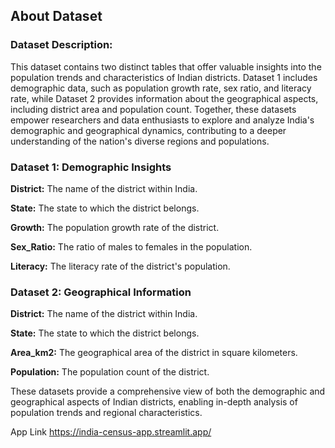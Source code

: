 ## About Dataset
### Dataset Description:

This dataset contains two distinct tables that offer valuable insights into the population trends and characteristics of Indian districts. Dataset 1 includes demographic data, such as population growth rate, sex ratio, and literacy rate, while Dataset 2 provides information about the geographical aspects, including district area and population count. Together, these datasets empower researchers and data enthusiasts to explore and analyze India's demographic and geographical dynamics, contributing to a deeper understanding of the nation's diverse regions and populations.

### Dataset 1: Demographic Insights

**District:** The name of the district within India.

**State:** The state to which the district belongs.

**Growth:** The population growth rate of the district.

**Sex_Ratio:** The ratio of males to females in the population.

**Literacy:** The literacy rate of the district's population.

### Dataset 2: Geographical Information

**District:** The name of the district within India.

**State:** The state to which the district belongs.

**Area_km2:** The geographical area of the district in square kilometers.

**Population:** The population count of the district.

These datasets provide a comprehensive view of both the demographic and geographical aspects of Indian districts, enabling in-depth analysis of population trends and regional characteristics.

App Link https://india-census-app.streamlit.app/
